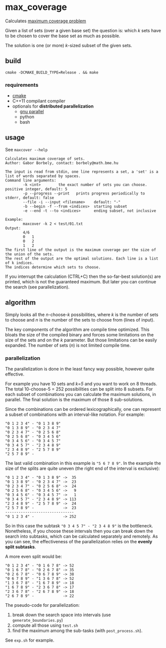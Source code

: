 # max_coverage
Calculates [maximum coverage problem](https://en.wikipedia.org/wiki/Maximum_coverage_problem)

Given a list of sets (over a given base set) the question is: which _k_ sets have to be chosen to cover the base set as much as possible.

The solution is one (or more) _k_-sized subset of the given sets.

## build

    cmake -DCMAKE_BUILD_TYPE=Release . && make

### requirements
* [cmake](https://cmake.org/)
* C++11 compilant compiler
* optionals for __distributed parallelization__
  * [gnu parallel](https://www.gnu.org/software/parallel/) 
  * python
  * bash 

## usage
See `maxcover --help`

    Calculates maximum coverage of sets.
    Author: Gabor Borbely, contact: borbely@math.bme.hu

    The input is read from stdin, one line represents a set, a 'set' is a list of words separated by spaces.
    Command line arguments:
            -k <int>        the exact number of sets you can choose. positive integer, default: 5
            -p --progress --print   prints progress periodically to stderr, default: false
            --file -i --input <filename>    default: "-"
            -b --begin -f --from <indices>  starting subset
            -e --end -t --to <indices>      ending subset, not inclusive

    Example:
            maxcover -k 2 < test/01.txt
    Output:
            4/6
            0	1
            0	2
            1	2
    The first line of the output is the maximum coverage per the size of the union of the sets.
    The rest of the output are the optimal solutions. Each line is a list of k indices.
    The indices determine which sets to choose.

If you interrupt the calculation (CTRL+C) then the so-far-best solution(s) are printed, which is not the guaranteed maximum.
But later you can continue the search (see parallelization).

## algorithm
Simply looks all the *n*-choose-*k* possibilities, where _k_ is the number of sets to choose and _n_ is the number of the sets to choose from (lines of input).

The key components of the algorithm are compile time optimized.
This bloats the size of the compiled binary and forces some limitations on the size of the sets and on the _k_ parameter.
But those limitations can be easily expanded.
The number of sets (_n_) is not limited compile time.

### parallelization
The parallelization is done in the least fancy way possible, however quite effective.

For example you have 10 sets and _k=5_ and you want to work on 8 threads.
The total 10-choose-5 = 252  possibilities can be split into 8 subsets.
For each subset of combinations you can calculate the maximum solutions, in parallel.
The final solution is the maximum of those 8 sub-solutions.

Since the combinations can be ordered lexicographically, one can represent a subset of combinations with an interval-like notation.
For example:

    "0 1 2 3 4" - "0 1 3 8 9"
    "0 1 3 8 9" - "0 2 3 4 7"
    "0 2 3 4 7" - "0 2 5 6 8"
    "0 2 5 6 8" - "0 3 4 5 6"
    "0 3 4 5 6" - "0 3 4 5 7"
    "0 3 4 5 7" - "2 3 4 8 9"
    "2 3 4 8 9" - "2 5 7 8 9"
    "2 5 7 8 9" - 
   
The last valid combination in this example is `"5 6 7 8 9"`.
In the example the size of the splits are quite uneven (the right end of the interval is exclusive):

    "0 1 2 3 4" - "0 1 3 8 9" ->  35
    "0 1 3 8 9" - "0 2 3 4 7" ->  23
    "0 2 3 4 7" - "0 2 5 6 8" ->  24
    "0 2 5 6 8" - "0 3 4 5 6" ->   9
    "0 3 4 5 6" - "0 3 4 5 7" ->   1
    "0 3 4 5 7" - "2 3 4 8 9" -> 113
    "2 3 4 8 9" - "2 5 7 8 9" ->  24
    "2 5 7 8 9" -             ->  23
    -------------------------------
    "0 1 2 3 4" -             -> 252

So in this case the subtask `"0 3 4 5 7" - "2 3 4 8 9"` is the bottleneck.
Nonetheless, if you choose these intervals then you can break down the search into subtasks, which can be calculated separately and remotely.
As you can see, the effectiveness of the parallelization relies on the **evenly split subtasks**.

A more even split would be:

    "0 1 2 3 4" - "0 1 6 7 8" -> 52
    "0 1 6 7 8" - "0 2 6 7 8" -> 35
    "0 2 6 7 8" - "0 6 7 8 9" -> 38
    "0 6 7 8 9" - "1 3 6 7 8" -> 52
    "1 3 6 7 8" - "1 6 7 8 9" -> 18
    "1 6 7 8 9" - "2 3 6 7 8" -> 17
    "2 3 6 7 8" - "2 6 7 8 9" -> 18
    "2 6 7 8 9" -             -> 22

The pseudo-code for parallelization:
1. break down the search space into intervals (use `generate_boundaries.py`)
1. compute all those using `test.sh`
1. find the maximum among the sub-tasks (with `post_process.sh`).

See `exp.sh` for example.

